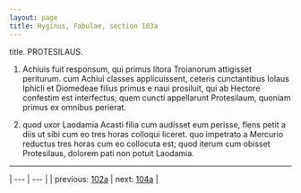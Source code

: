 ```yaml
---
layout: page
title: Hyginus, Fabulae, section 103a
---
```


title. PROTESILAUS.



1. Achiuis fuit responsum, qui primus litora Troianorum attigisset periturum. cum Achiui classes applicuissent, ceteris cunctantibus Iolaus Iphicli et Diomedeae filius primus e naui prosiluit, qui ab Hectore confestim est interfectus; quem cuncti appellarunt Protesilaum, quoniam primus ex omnibus perierat.



2. quod uxor Laodamia Acasti filia cum audisset eum perisse, flens petit a diis ut sibi cum eo tres horas colloqui liceret. quo impetrato a Mercurio reductus tres horas cum eo collocuta est; quod iterum cum obisset Protesilaus, dolorem pati non potuit Laodamia.



---

| --- | --- |
| previous: [102a](../102a/) | next: [104a](../104a/) |